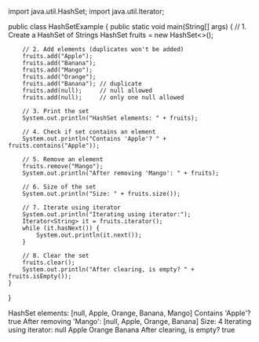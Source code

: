 import java.util.HashSet;
import java.util.Iterator;

public class HashSetExample {
    public static void main(String[] args) {
        // 1. Create a HashSet of Strings
        HashSet<String> fruits = new HashSet<>();

        // 2. Add elements (duplicates won't be added)
        fruits.add("Apple");
        fruits.add("Banana");
        fruits.add("Mango");
        fruits.add("Orange");
        fruits.add("Banana"); // duplicate
        fruits.add(null);     // null allowed
        fruits.add(null);     // only one null allowed

        // 3. Print the set
        System.out.println("HashSet elements: " + fruits);

        // 4. Check if set contains an element
        System.out.println("Contains 'Apple'? " + fruits.contains("Apple"));

        // 5. Remove an element
        fruits.remove("Mango");
        System.out.println("After removing 'Mango': " + fruits);

        // 6. Size of the set
        System.out.println("Size: " + fruits.size());

        // 7. Iterate using iterator
        System.out.println("Iterating using iterator:");
        Iterator<String> it = fruits.iterator();
        while (it.hasNext()) {
            System.out.println(it.next());
        }

        // 8. Clear the set
        fruits.clear();
        System.out.println("After clearing, is empty? " + fruits.isEmpty());
    }
}


HashSet elements: [null, Apple, Orange, Banana, Mango]
Contains 'Apple'? true
After removing 'Mango': [null, Apple, Orange, Banana]
Size: 4
Iterating using iterator:
null
Apple
Orange
Banana
After clearing, is empty? true

